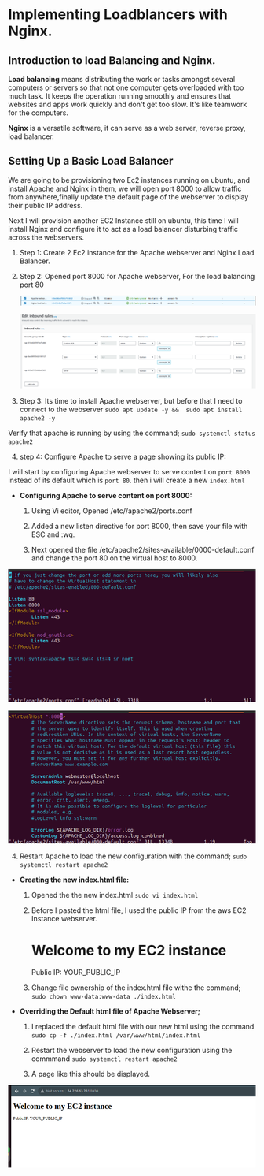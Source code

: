 # Implementing Loadblancers with Nginx.

 ## Introduction to load Balancing and Nginx.

 **Load balancing** means distributing the work or tasks amongst several computers or servers so that not one computer gets overloaded with too much task. It keeps the operation running smoothly and ensures that websites and apps work quickly and don't get too slow. It's like teamwork for the computers.

 **Nginx** is a versatile software, it can serve as a web server, reverse proxy, load balancer.


 ## Setting Up a Basic Load Balancer

 We are going to be provisioning two Ec2 instances running on ubuntu, and install Apache and Nginx in them, we will open port 8000 to allow traffic from anywhere,finally update the default page of the webserver  to display their public IP address. 

 Next I will provision another EC2 Instance still on ubuntu, this time I will install Nginx and configure it to act as a load balancer disturbing traffic across the webservers. 

1. Step 1: Create 2 Ec2 instance for the Apache webserver and Nginx Load Balancer.

2. Step 2: Opened port 8000 for Apache webserver, For the load balancing port 80 
   
   ![Alt text](<Images/Apache Web server and Load balancer.png>)

   ![Alt text](<Images/Edit port 8000.png>)

3. Step 3: Its time to install Apache webserver, but before that I need to connect to the webserver 
   `sudo apt update -y &&  sudo apt install apache2 -y`

Verify that apache is running by using the command;
`sudo systemctl status apache2`

4. step 4: Configure Apache to serve a page showing its public IP:

I will start by configuring Apache webserver to serve content on `port 8000` instead of its default which is `port 80`.
then i will create a new `index.html`

- **Configuring Apache to serve content on port 8000:**
   
   1. Using Vi editor, Opened /etc//apache2/ports.conf

   2. Added a new listen directive for port 8000, then save your file with ESC and :wq.

   3. Next opened the file /etc/apache2/sites-available/0000-default.conf and change the port 80 on the virtual host to 8000.

![Alt text](<Images/Apache webser  port 8000 conf1.png>)

![Alt text](<Images/Apache webserver  virtual host port 8000 .png>)

   4. Restart Apache to load the new configuration with the command;
     `sudo systemctl restart apache2`

- **Creating the new index.html file:**

   1. Opened the the new index.html
   `sudo vi index.html`

   2. Before I pasted the html file, I used the public IP from the aws EC2 Instance webserver.
           <!DOCTYPE html>
        <html>
        <head>
            <title>My EC2 Instance</title>
        </head>
        <body>
            <h1>Welcome to my EC2 instance</h1>
            <p>Public IP: YOUR_PUBLIC_IP</p>
        </body>
        </html>

  3. Change file ownership of the index.html file withe the command;
   `sudo chown www-data:www-data ./index.html`

- **Overriding the Default html file of Apache Webserver;**

  1. I replaced the default html file with our new html using the command
   `sudo cp -f ./index.html /var/www/html/index.html`

  2. Restart the webserver to load the new configuration using the commmand
   `sudo systemctl restart apache2`

  3. A page like this should be displayed.

![Alt text](<Images/Apache webserver Ec2 instances.png>)












